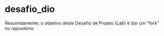# desafio_dio
Resumidamente, o objetivo deste Desafio de Projeto (Lab) é dar um "fork" no repositório
